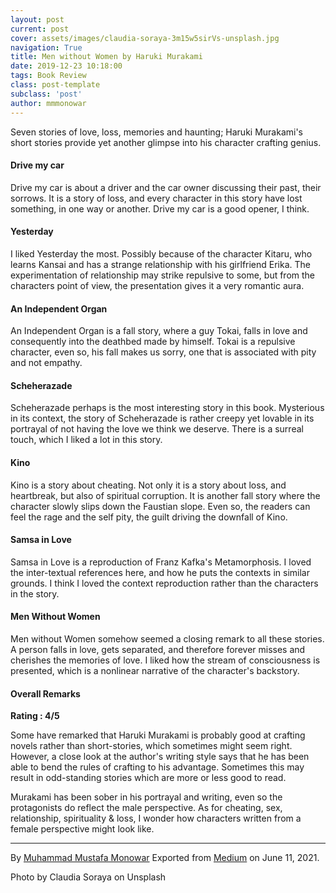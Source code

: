 ```yaml
---
layout: post
current: post
cover: assets/images/claudia-soraya-3m15w5sirVs-unsplash.jpg
navigation: True
title: Men without Women by Haruki Murakami
date: 2019-12-23 10:18:00
tags: Book Review
class: post-template
subclass: 'post'
author: mmmonowar
---
```


Seven stories of love, loss, memories and haunting; Haruki Murakami's
short stories provide yet another glimpse into his character crafting
genius.

#### Drive my car 

Drive my car is about a driver and the car owner discussing their past,
their sorrows. It is a story of loss, and every character in this story
have lost something, in one way or another. Drive my car is a good
opener, I think.

#### Yesterday 

I liked Yesterday the most. Possibly because of the character Kitaru,
who learns Kansai and has a strange relationship with his girlfriend
Erika. The experimentation of relationship may strike repulsive to some,
but from the characters point of view, the presentation gives it a very
romantic aura.

#### An Independent Organ 

An Independent Organ is a fall story, where a guy Tokai, falls in love
and consequently into the deathbed made by himself. Tokai is a repulsive
character, even so, his fall makes us sorry, one that is associated with
pity and not empathy.

#### Scheherazade 

Scheherazade perhaps is the most interesting story in this book.
Mysterious in its context, the story of Scheherazade is rather creepy
yet lovable in its portrayal of not having the love we think we deserve.
There is a surreal touch, which I liked a lot in this story.

#### Kino 

Kino is a story about cheating. Not only it is a story about loss, and
heartbreak, but also of spiritual corruption. It is another fall story
where the character slowly slips down the Faustian slope. Even so, the
readers can feel the rage and the self pity, the guilt driving the
downfall of Kino.

#### Samsa in Love 

Samsa in Love is a reproduction of Franz Kafka's Metamorphosis. I loved
the inter-textual references here, and how he puts the contexts in
similar grounds. I think I loved the context reproduction rather than
the characters in the story.

#### Men Without Women 

Men without Women somehow seemed a closing remark to all these stories.
A person falls in love, gets separated, and therefore forever misses and
cherishes the memories of love. I liked how the stream of consciousness
is presented, which is a nonlinear narrative of the character's
backstory.

#### Overall Remarks 

**Rating : 4/5**

Some have remarked that Haruki Murakami is probably good at crafting
novels rather than short-stories, which sometimes might seem right.
However, a close look at the author's writing style says that he has
been able to bend the rules of crafting to his advantage. Sometimes this
may result in odd-standing stories which are more or less good to read.

Murakami has been sober in his portrayal and writing, even so the
protagonists do reflect the male perspective. As for cheating, sex,
relationship, spirituality & loss, I wonder how characters written from
a female perspective might look like.

---

By [Muhammad Mustafa Monowar](https://medium.com/@mmmonowar)
Exported from [Medium](https://medium.com) on June 11, 2021.

Photo by Claudia Soraya on Unsplash